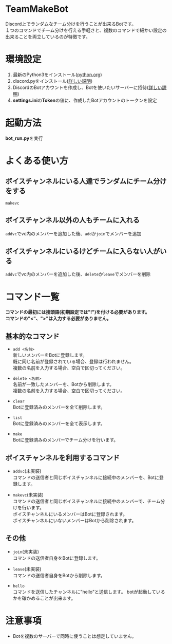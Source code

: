 # TeamMakeBot
Discord上でランダムなチーム分けを行うことが出来るBotです。  
１つのコマンドでチーム分けを行える手軽さと、複数のコマンドで細かい設定の出来ることを両立しているのが特徴です。


# 環境設定
1. 最新のPython3をインストール([python.org](https://www.python.org/))
2. discord.pyをインストール([詳しい説明](https://discordpy.readthedocs.io/ja/latest/intro.html))
3. DiscordのBotアカウントを作成し、Botを使いたいサーバーに招待([詳しい説明](https://discordpy.readthedocs.io/ja/latest/discord.html))
4. **settings.ini**の**Token**の値に、作成したBotアカウントのトークンを設定


# 起動方法
**bot_run.py**を実行

# よくある使い方
## ボイスチャンネルにいる人達でランダムにチーム分けをする
`makevc`

## ボイスチャンネル以外の人もチームに入れる
`addvc`でvc内のメンバーを追加した後、`add`か`join`でメンバーを追加

## ボイスチャンネルにいるけどチームに入らない人がいる
`addvc`でvc内のメンバーを追加した後、`delete`か`leave`でメンバーを削除


# コマンド一覧

**コマンドの最初には接頭語(初期設定では"!")を付ける必要があります。**<br>
**コマンドの"<"、">"は入力する必要がありません。**

## 基本的なコマンド
- `add <名前>`  
新しいメンバーをBotに登録します。<br>
既に同じ名前が登録されている場合、登録は行われません。<br>
複数の名前を入力する場合、空白で区切ってください。

- `delete <名前>`  
名前が一致したメンバーを、Botから削除します。<br>
複数の名前を入力する場合、空白で区切ってください。

- `clear`  
Botに登録済みのメンバーを全て削除します。

- `list`  
Botに登録済みのメンバーを全て表示します。

- `make`  
Botに登録済みのメンバーでチーム分けを行います。

## ボイスチャンネルを利用するコマンド
- `addvc`(未実装)  
コマンドの送信者と同じボイスチャンネルに接続中のメンバーを、Botに登録します。

- `makevc`(未実装)  
コマンドの送信者と同じボイスチャンネルに接続中のメンバーで、チーム分けを行います。<br>
ボイスチャンネルにいるメンバーはBotに登録されます。<br>
ボイスチャンネルにいないメンバーはBotから削除されます。

## その他
- `join`(未実装)  
コマンドの送信者自身をBotに登録します。<br>

- `leave`(未実装)  
コマンドの送信者自身をBotから削除します。<br>

- `hello`  
コマンドを送信したチャンネルに"hello"と送信します。
botが起動しているかを確かめることが出来ます。


# 注意事項
- Botを複数のサーバーで同時に使うことは想定していません。